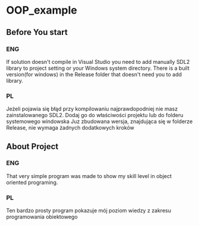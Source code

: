 # OOP_example

## Before You start
### ENG
If solution doesn't compile in Visual Studio you need to add manually SDL2 library to project setting or your Windows system directory.
There is a built version(for windows) in the Release folder that doesn't need you to add library.

### PL
Jeżeli pojawia się błąd przy kompilowaniu najprawdopodniej nie masz zainstalowanego SDL2. Dodaj go do właściwości projektu lub do folderu systemowego windowska
Juz zbudowana wersja, znajdująca się w folderze Release, nie wymaga żadnych dodatkowych kroków

## About Project
### ENG

That very simple program was made to show my skill level in object oriented programing.

### PL 
Ten bardzo prosty program pokazuje mój poziom wiedzy z zakresu programowania obiektowego

